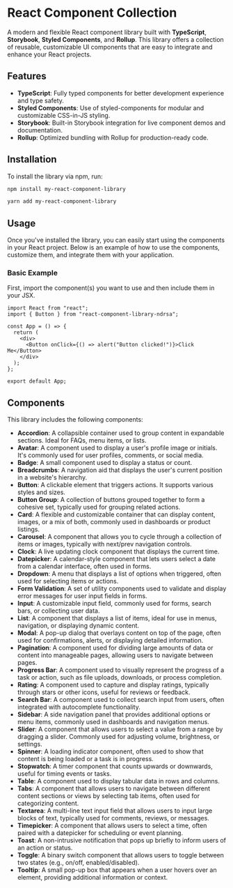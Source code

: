 # React Component Collection

A modern and flexible React component library built with **TypeScript**, **Storybook**, **Styled Components**, and **Rollup**. This library offers a collection of reusable, customizable UI components that are easy to integrate and enhance your React projects.

## Features

- **TypeScript**: Fully typed components for better development experience and type safety.
- **Styled Components**: Use of styled-components for modular and customizable CSS-in-JS styling.
- **Storybook**: Built-in Storybook integration for live component demos and documentation.
- **Rollup**: Optimized bundling with Rollup for production-ready code.

## Installation

To install the library via npm, run:

```bash
npm install my-react-component-library
```

```bash
yarn add my-react-component-library
```

## Usage

Once you've installed the library, you can easily start using the components in your React project. Below is an example of how to use the components, customize them, and integrate them with your application.

### Basic Example

First, import the component(s) you want to use and then include them in your JSX.

```tsx
import React from "react";
import { Button } from "react-component-library-ndrsa";

const App = () => {
  return (
    <div>
      <Button onClick={() => alert("Button clicked!")}>Click Me</Button>
    </div>
  );
};

export default App;
```

## Components

This library includes the following components:

- **Accordion**: A collapsible container used to group content in expandable sections. Ideal for FAQs, menu items, or lists.
- **Avatar**: A component used to display a user's profile image or initials. It's commonly used for user profiles, comments, or social media.
- **Badge**: A small component used to display a status or count.
- **Breadcrumbs**: A navigation aid that displays the user's current position in a website's hierarchy.
- **Button**: A clickable element that triggers actions. It supports various styles and sizes.
- **Button Group**: A collection of buttons grouped together to form a cohesive set, typically used for grouping related actions.
- **Card**: A flexible and customizable container that can display content, images, or a mix of both, commonly used in dashboards or product listings.
- **Carousel**: A component that allows you to cycle through a collection of items or images, typically with next/prev navigation controls.
- **Clock**: A live updating clock component that displays the current time.
- **Datepicker**: A calendar-style component that lets users select a date from a calendar interface, often used in forms.
- **Dropdown**: A menu that displays a list of options when triggered, often used for selecting items or actions.
- **Form Validation**: A set of utility components used to validate and display error messages for user input fields in forms.
- **Input**: A customizable input field, commonly used for forms, search bars, or collecting user data.
- **List**: A component that displays a list of items, ideal for use in menus, navigation, or displaying dynamic content.
- **Modal**: A pop-up dialog that overlays content on top of the page, often used for confirmations, alerts, or displaying detailed information.
- **Pagination**: A component used for dividing large amounts of data or content into manageable pages, allowing users to navigate between pages.
- **Progress Bar**: A component used to visually represent the progress of a task or action, such as file uploads, downloads, or process completion.
- **Rating**: A component used to capture and display ratings, typically through stars or other icons, useful for reviews or feedback.
- **Search Bar**: A component used to collect search input from users, often integrated with autocomplete functionality.
- **Sidebar**: A side navigation panel that provides additional options or menu items, commonly used in dashboards and navigation menus.
- **Slider**: A component that allows users to select a value from a range by dragging a slider. Commonly used for adjusting volume, brightness, or settings.
- **Spinner**: A loading indicator component, often used to show that content is being loaded or a task is in progress.
- **Stopwatch**: A timer component that counts upwards or downwards, useful for timing events or tasks.
- **Table**: A component used to display tabular data in rows and columns.
- **Tabs**: A component that allows users to navigate between different content sections or views by selecting tab items, often used for categorizing content.
- **Textarea**: A multi-line text input field that allows users to input large blocks of text, typically used for comments, reviews, or messages.
- **Timepicker**: A component that allows users to select a time, often paired with a datepicker for scheduling or event planning.
- **Toast**: A non-intrusive notification that pops up briefly to inform users of an action or status.
- **Toggle**: A binary switch component that allows users to toggle between two states (e.g., on/off, enabled/disabled).
- **Tooltip**: A small pop-up box that appears when a user hovers over an element, providing additional information or context.
